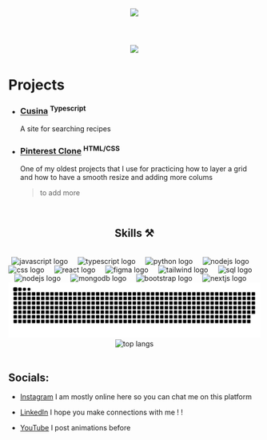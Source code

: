 <h1 align="center">
    <img src="https://readme-typing-svg.herokuapp.com?font=Nunito&size=35&duration=4000&pause=1000&color=F7F7F7&center=true&vCenter=true&random=false&width=435&lines=+Hi!;I'm+israa;" />
</h1>

<h1 align="center">  <img src="https://github.com/user-attachments/assets/e30522db-9d7e-4940-85bc-24bd95265da5"/></h1>


# Projects

   - ### **[Cusina](https://cusina.vercel.app/)** <sup>Typescript</sup>
     A site for searching recipes


     
   - ### **[Pinterest Clone](https://pinterest-clone-steel.vercel.app/)** <sup>HTML/CSS</sup>
     One of my oldest projects that I use for practicing how to layer a grid and how to have a smooth resize and adding more colums

     > to add more
<br/>


<h2 align="center">Skills ⚒️</h2>
<br/>
<div align="center">
  <img src="https://cdn.jsdelivr.net/gh/devicons/devicon/icons/javascript/javascript-original.svg" height="40" alt="javascript logo"  />
  <img width="12" />
  <img src="https://cdn.jsdelivr.net/gh/devicons/devicon/icons/typescript/typescript-original.svg" height="40" alt="typescript logo"  />
  <img width="12" />
  <img src="https://cdn.jsdelivr.net/gh/devicons/devicon/icons/python/python-original.svg" height="40" alt="python logo"  />
  <img width="12" />
  <img src="https://cdn.jsdelivr.net/gh/devicons/devicon/icons/html5/html5-original.svg" height="40" alt="nodejs logo"  />
  <img width="12" />
  <img src="https://cdn.jsdelivr.net/gh/devicons/devicon/icons/css3/css3-original.svg" height="40" alt="css logo"  />
  <img width="12" />
  <img src="https://cdn.jsdelivr.net/gh/devicons/devicon/icons/react/react-original.svg" height="40" alt="react logo"  />
  <img width="12" />
  <img src="https://cdn.jsdelivr.net/gh/devicons/devicon/icons/figma/figma-original.svg" height="40" alt="figma logo"  />
  <img width="12" />
  <img src="https://cdn.jsdelivr.net/gh/devicons/devicon/icons/tailwindcss/tailwindcss-original.svg" height="40" alt="tailwind logo"  />
  <img width="12" />
  <img src="https://cdn.jsdelivr.net/gh/devicons/devicon/icons/mysql/mysql-original.svg" height="40" alt="sql logo"  />
  <img width="12" />
  <img src="https://cdn.jsdelivr.net/gh/devicons/devicon/icons/nodejs/nodejs-original.svg" height="40" alt="nodejs logo"  />
  <img width="12" />
  <img src="https://cdn.jsdelivr.net/gh/devicons/devicon/icons/mongodb/mongodb-plain.svg" height="40" alt="mongodb logo"  />
  <img width="12" />
  <img src="https://cdn.jsdelivr.net/gh/devicons/devicon/icons/bootstrap/bootstrap-original.svg" height="40" alt="bootstrap logo"  />
  <img width="12" />
  <img src="https://cdn.jsdelivr.net/gh/devicons/devicon/icons/nextjs/nextjs-original.svg" height="40" alt="nextjs logo"  />
  <img width="12" />
</div>


<div align="center">
<img src="https://raw.githubusercontent.com/israadesu/israadesu/output/snake.svg" alt="Snake animation" />
   <br/>
<img width=325 align="center" src="https://github-readme-stats-salesp07.vercel.app/api/top-langs/?username=israadesu&hide=HTML&langs_count=8&layout=compact&theme=react&border_radius=10&size_weight=0.5&count_weight=0.5&exclude_repo=github-readme-stats" alt="top langs" />
</div>
<br/>


## Socials:

 - [Instagram](https://www.instagram.com/israadesuu_)  I am mostly online here so you can chat me on this platform

 - [LinkedIn](https://www.linkedin.com/in/israel-raymundo-515bb7318/) I hope you make connections with me ! !

 - [YouTube](https://www.youtube.com/@israadesu)  I post animations before





